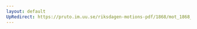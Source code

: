 ```yaml
---
layout: default
UpRedirect: https://pruto.im.uu.se/riksdagen-motions-pdf/1868/mot_1868__ak__87/mot_1868__ak__87-001.pdf
---
```

